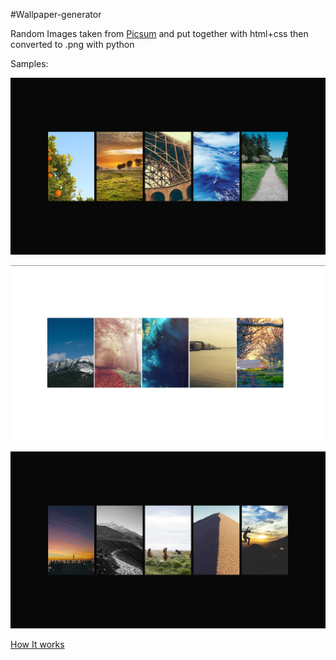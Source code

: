 #Wallpaper-generator

Random Images taken from [Picsum](https://picsum.photos) and put together with html+css then converted to .png with python

Samples:

![Wall1](./Wallpaper-1.png)

![Wall2](./Wallpaper-2.png)

![Wall3](./Wallpaper-3.png)


[How It works](https://vaibhavpandit.space/blog/building-wallpaper-generator)
